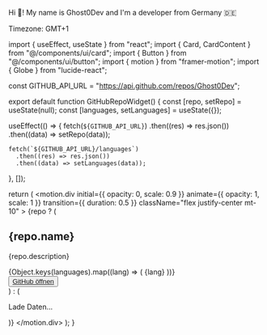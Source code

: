 Hi 👋! My name is Ghost0Dev and I'm a developer from Germany 🇩🇪

Timezone: GMT+1

import { useEffect, useState } from "react";
import { Card, CardContent } from "@/components/ui/card";
import { Button } from "@/components/ui/button";
import { motion } from "framer-motion";
import { Globe } from "lucide-react";

const GITHUB_API_URL = "https://api.github.com/repos/Ghost0Dev";

export default function GitHubRepoWidget() {
  const [repo, setRepo] = useState(null);
  const [languages, setLanguages] = useState({});

  useEffect(() => {
    fetch(`${GITHUB_API_URL}`)
      .then((res) => res.json())
      .then((data) => setRepo(data));

    fetch(`${GITHUB_API_URL}/languages`)
      .then((res) => res.json())
      .then((data) => setLanguages(data));
  }, []);

  return (
    <motion.div
      initial={{ opacity: 0, scale: 0.9 }}
      animate={{ opacity: 1, scale: 1 }}
      transition={{ duration: 0.5 }}
      className="flex justify-center mt-10"
    >
      <Card className="rounded-2xl shadow-lg p-4 w-80 bg-gray-900 text-white">
        <CardContent>
          {repo ? (
            <div>
              <h2 className="text-xl font-bold mb-2">{repo.name}</h2>
              <p className="text-sm text-gray-400 mb-4">{repo.description}</p>
              <div className="mb-4">
                {Object.keys(languages).map((lang) => (
                  <span key={lang} className="mr-2 text-sm bg-gray-700 px-2 py-1 rounded">
                    {lang}
                  </span>
                ))}
              </div>
              <Button asChild className="w-full">
                <a href={repo.html_url} target="_blank" rel="noopener noreferrer">
                  <Globe className="mr-2" size={16} /> GitHub öffnen
                </a>
              </Button>
            </div>
          ) : (
            <p className="text-center">Lade Daten...</p>
          )}
        </CardContent>
      </Card>
    </motion.div>
  );
}






